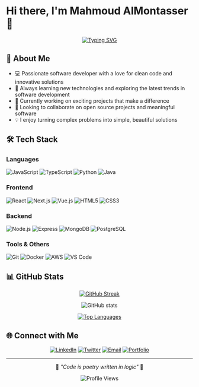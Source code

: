 # Hi there, I'm Mahmoud AlMontasser 👋

<div align="center">
  
[![Typing SVG](https://readme-typing-svg.herokuapp.com?font=Fira+Code&size=22&duration=3000&pause=1000&color=00D8FF&center=true&vCenter=true&width=435&lines=Full+Stack+Developer;Software+Engineer;Problem+Solver;Open+Source+Enthusiast;DevOps+Engineer)](https://git.io/typing-svg)

</div>

## 🚀 About Me

- 💻 Passionate software developer with a love for clean code and innovative solutions
- 🌱 Always learning new technologies and exploring the latest trends in software development
- 🔭 Currently working on exciting projects that make a difference
- 👯 Looking to collaborate on open source projects and meaningful software
- 💡 I enjoy turning complex problems into simple, beautiful solutions

## 🛠️ Tech Stack

### Languages
![JavaScript](https://img.shields.io/badge/-JavaScript-F7DF1E?style=flat-square&logo=javascript&logoColor=black)
![TypeScript](https://img.shields.io/badge/-TypeScript-3178C6?style=flat-square&logo=typescript&logoColor=white)
![Python](https://img.shields.io/badge/-Python-3776AB?style=flat-square&logo=python&logoColor=white)
![Java](https://img.shields.io/badge/-Java-007396?style=flat-square&logo=java&logoColor=white)

### Frontend
![React](https://img.shields.io/badge/-React-61DAFB?style=flat-square&logo=react&logoColor=black)
![Next.js](https://img.shields.io/badge/-Next.js-000000?style=flat-square&logo=next.js&logoColor=white)
![Vue.js](https://img.shields.io/badge/-Vue.js-4FC08D?style=flat-square&logo=vue.js&logoColor=white)
![HTML5](https://img.shields.io/badge/-HTML5-E34F26?style=flat-square&logo=html5&logoColor=white)
![CSS3](https://img.shields.io/badge/-CSS3-1572B6?style=flat-square&logo=css3&logoColor=white)

### Backend
![Node.js](https://img.shields.io/badge/-Node.js-339933?style=flat-square&logo=node.js&logoColor=white)
![Express](https://img.shields.io/badge/-Express-000000?style=flat-square&logo=express&logoColor=white)
![MongoDB](https://img.shields.io/badge/-MongoDB-47A248?style=flat-square&logo=mongodb&logoColor=white)
![PostgreSQL](https://img.shields.io/badge/-PostgreSQL-336791?style=flat-square&logo=postgresql&logoColor=white)

### Tools & Others
![Git](https://img.shields.io/badge/-Git-F05032?style=flat-square&logo=git&logoColor=white)
![Docker](https://img.shields.io/badge/-Docker-2496ED?style=flat-square&logo=docker&logoColor=white)
![AWS](https://img.shields.io/badge/-AWS-232F3E?style=flat-square&logo=amazon-aws&logoColor=white)
![VS Code](https://img.shields.io/badge/-VS_Code-007ACC?style=flat-square&logo=visual-studio-code&logoColor=white)

## 📊 GitHub Stats

<div align="center">

[![GitHub Streak](https://streak-stats.demolab.com/?user=almontasser&theme=dark&background=000000)](https://git.io/streak-stats)

![GitHub stats](https://github-readme-stats-flame-seven-11.vercel.app/api?username=almontasser&show_icons=true&theme=vision-friendly-dark&background=000000)

[![Top Languages](https://github-readme-stats.vercel.app/api/top-langs/?username=almontasser&layout=compact&theme=vision-friendly-dark&background=000000)](https://github.com/anuraghazra/github-readme-stats)

</div>

## 🌐 Connect with Me

<div align="center">

[![LinkedIn](https://img.shields.io/badge/-LinkedIn-0077B5?style=for-the-badge&logo=linkedin&logoColor=white)](https://linkedin.com/in/almontasser)
[![Twitter](https://img.shields.io/badge/-Twitter-1DA1F2?style=for-the-badge&logo=twitter&logoColor=white)](https://twitter.com/almontasser)
[![Email](https://img.shields.io/badge/-Email-D14836?style=for-the-badge&logo=gmail&logoColor=white)](mailto:your.email@example.com)
[![Portfolio](https://img.shields.io/badge/-Portfolio-000000?style=for-the-badge&logo=react&logoColor=white)](https://your-portfolio.com)

</div>

---

<div align="center">
  
💫 *"Code is poetry written in logic"* 💫

![Profile Views](https://komarev.com/ghpvc/?username=almontasser&color=brightgreen&style=flat-square)

</div>
